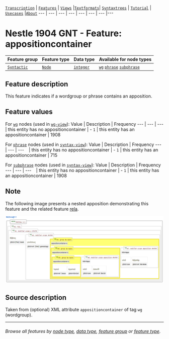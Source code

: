 <a name="start"></a>
[`Transcription`](../transcription.md#start) | [`Features`](README.md#start) | [`Views`](../views.md#start) |[`Textformats`](../textformats.md#start)|  [`Syntaxtrees`](../syntaxtrees.md#start) | [`Tutorial`](../../tutorial/README.md#start) | [`Usecases`](../usecases/README.md#start) |[`About`](../about.md#start)
---  | --- | --- | --- | --- | --- | --- |---

# Nestle 1904 GNT -  Feature: appositioncontainer

Feature group | Feature type | Data type | Available for node types
---  | --- | --- | --- 
[`Syntactic`](featuresbygroup.md#syntactic-features) | [`Node`](featuresbyfeaturetype.md#node-features) | [`integer`](featuresbydatatype.md#integer-datatype) | [`wg`](featuresbynodetype.md#wordgroup-nodes) [`phrase`](featuresbynodetype.md#phrase-nodes) [`subphrase`](featuresbynodetype.md#subphrase-nodes) 

## Feature description 

This feature indicates if a wordgroup or phrase contains an apposition.

## Feature values 

For [`wg`](featuresbynodetype.md#wordgroup-nodes) nodes (used in [`wg-view`](../wg-view.md#start)):
Value | Description | Frequency
---  | --- | --- 
` ` | this entity has no appositioncontainer | -
`1` | this entity has an appositioncontainer | 1908

For [`phrase`](featuresbynodetype.md#phrase-nodes) nodes (used in [`syntax-view`](../syntactic-view.md#start)):
Value | Description | Frequency
---  | --- | --- 
` ` | this entity has no appositioncontainer | -
`1` | this entity has an appositioncontainer | 715

For [`subphrase`](featuresbynodetype.md#subphrase-nodes) nodes (used in [`syntax-view`](../syntactic-view.md#start)):
Value | Description | Frequency
---  | --- | --- 
` ` | this entity has no appositioncontainer | -
`1` | this entity has an appositioncontainer | 1908


## Note

The following image presents a nested apposition demonstrating this feature and the related feature [rela](rela.md#readme).

<img src="images/appositioncontainer.png" width="600">

## Source description

Taken from (optional) XML attribute `appositioncontainer` of tag `wg` (wordgroup).

---
###### *Browse all features by [node type](featuresbynodetype.md#start), [data type](featuresbydatatype.md#start), [feature group](featuresbygroup.md#start) or [feature type](featuresbyfeaturetype.md#start).*
